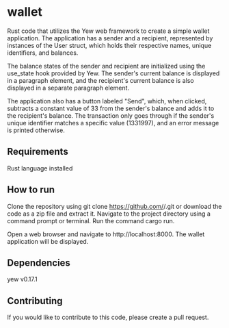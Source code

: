 # wallet

Rust code that utilizes the Yew web framework to create a simple wallet application. The application has a sender and a recipient, represented by instances of the User struct, which holds their respective names, unique identifiers, and balances.

The balance states of the sender and recipient are initialized using the use_state hook provided by Yew. The sender's current balance is displayed in a paragraph element, and the recipient's current balance is also displayed in a separate paragraph element.

The application also has a button labeled "Send", which, when clicked, subtracts a constant value of 33 from the sender's balance and adds it to the recipient's balance. The transaction only goes through if the sender's unique identifier matches a specific value (1331997), and an error message is printed otherwise.

## Requirements

Rust language installed

## How to run

Clone the repository using git clone https://github.com/<username>/<repository>.git or download the code as a zip file and extract it.
Navigate to the project directory using a command prompt or terminal.
Run the command cargo run.

Open a web browser and navigate to http://localhost:8000. The wallet application will be displayed.

## Dependencies

yew v0.17.1

## Contributing

If you would like to contribute to this code, please create a pull request.
